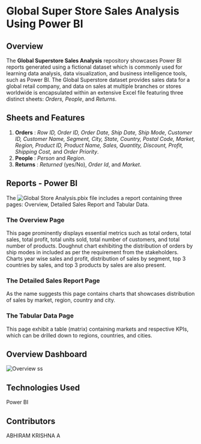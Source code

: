 # Global Super Store Sales Analysis Using Power BI

## Overview
The **Global Superstore Sales Analysis** repository showcases Power BI reports generated using a fictional dataset which is commonly used for learning data analysis, data visualization, and business intelligence tools, such as Power BI. The Global Superstore dataset provides sales data for a global retail company, and data on sales at multiple branches or stores worldwide is encapsulated within an extensive Excel file featuring three distinct sheets: *Orders, People*, and *Returns*. 

## Sheets and Features
1. **Orders** : *Row ID, Order ID, Order Date, Ship Date, Ship Mode, Customer ID, Customer Name, Segment, City, State, Country, Postal Code, Market, Region, Product ID, Product Name, Sales, Quantity, Discount, Profit, Shipping Cost,* and *Order Priority*.
2.  **People** : *Person* and *Region*.
3.  **Returns** : *Returned* (yes/No), *Order Id*, and *Market*.

## Reports - Power BI
The ![Global Store Analysis.pbix](https://github.com/abhi-ram-krishna/Global_Super_Store_Sales_Analysis/blob/48982b8e13161c5c0efa2c65837f27a27d690b15/Global%20Store%20Analysis.pbix) file includes a report containing three pages: Overview, Detailed Sales Report and Tabular Data.
### The Overview Page
This page prominently displays essential metrics such as total orders, total sales, total profit, total units sold, total number of customers, and  total number of products. Doughnut chart exhibiting the distribution of orders by ship modes in included as per the requirement from the stakeholders. Charts year wise sales and profit, distribution of sales by segment, top 3 countries by sales, and top 3 products by sales are also present.

### The Detailed Sales Report Page
As the name suggests this page contains charts that showcases distribution of sales by market, region, country and city.

### The Tabular Data Page
This page exhibit a table (matrix) containing markets and respective KPIs, which can be drilled down to regions, countries, and cities.

## Overview Dashboard
![Overview ss](https://github.com/user-attachments/assets/64663912-22b1-487d-95ee-27d62dd2d1a3)


## Technologies Used
Power BI

## Contributors
ABHIRAM KRISHNA A
